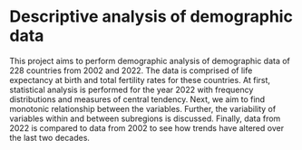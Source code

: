 # Descriptive analysis of demographic data

This project aims to perform demographic analysis of demographic data of 228 countries from 2002 and 2022. The data is comprised of life expectancy at birth and total fertility rates for these countries. At first, statistical analysis is performed for the year 2022 with frequency distributions and measures of central tendency. Next, we aim to find monotonic relationship between the variables. Further, the variability of variables within and between subregions is discussed. Finally, data from 2022 is compared to data from 2002 to see how trends have altered over the last two decades.
